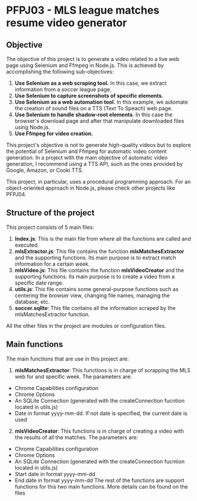 # PFPJ03 - MLS league matches resume video generator
## Objective

The objective of this project is to generate a video related to a live web page using Selenium and Ffmpeg in Node.js. This is achieved by accomplishing the following sub-objectives:
1. **Use Selenium as a web scraping tool.** In this case, we extract information from a soccer league page.
2. **Use Selenium to capture screenshots of specific elements.**
3. **Use Selenium as a web automation tool.** In this example, we automate the creation of sound files on a TTS (Text To Speach) web page.
4. **Use Selenium to handle shadow-root elements**. In this case the browser's download page and after that manipulate downloaded files using Node.js.
5. **Use Ffmpeg for video creation.**

This project's objective is not to generate high-quality videos but to explore the potential of Selenium and Ffmpeg for automatic video content generation.
In a project with the main objective of automatic video generation, I recommend using a TTS API, such as the ones provided by Google, Amazon, or Cooki TTS.

This project, in particular, uses a procedural programming approach. For an object-oriented approach in Node.js, please check other projects like PFPJ04.

## Structure of the project

This project consists of 5 main files:
1. **Index.js**: This is the main file from where all the functions are called and executed.
2. **mlsExtractor.js**: This file contains the function **mlsMatchesExtractor** and the supporting functions. Its main purpose is to extract match information for a certain week.
3. **mlsVideo.js**: This file contains the function **mlsVideoCreator** and the supporting functions. Its main purpose is to create a video from a specific date range.
4. **utils.js**: This file contains some general-purpose functions such as centering the browser view, changing file names, managing the database, etc.
5. **soccer.sqlite**: This file contains all the information scraped by the mlsMatchesExtractor function.

All the other files in the project are modules or configuration files.

## Main functions 
The main functions that are use in this project are:
1. **mlsMatchesExtractor**: This functions is in charge of scrapping the MLS web for and specific week. The parameters are:
  - Chrome Capabilities configuration
  - Chrome Options
  - An SQLite Connection (generated with the createConnection fucntion located in utils.js)
  - Date in format yyyy-mm-dd. If not date is specified, the current date is used

2. **mlsVideoCreator**:  This functions is in charge of creating a video with the results of all the matches. The parameters are:
  - Chrome Capabilities configuration
  - Chrome Options
  - An SQLite Connection (generated with the createConnection fucntion located in utils.js)
  - Start date in format yyyy-mm-dd
  - End date in format yyyy-mm-dd
The rest of the functions are support functions for this two main functions. More details can be found on the files



